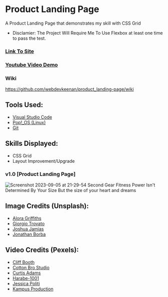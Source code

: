 # Product Landing Page
A Product Landing Page that demonstrates my skill with CSS Grid
* Disclamier: The Project Will Require Me To Use Flexbox at least one time to pass the test.

<!-- Update With Links -->

 ### [Link To Site](https://webdevkeenan.github.io/product_landing-page/) 

 ### [Youtube Video Demo](https://youtu.be/qJk1xsznJnA) 

### Wiki

https://github.com/webdevkeenan/product_landing-page/wiki 

## Tools Used: 
+ [Visual Studio Code](https://code.visualstudio.com/)
+ [Pop!_OS (Linux)](https://pop.system76.com/)
+ [Git](https://git-scm.com/)


## Skills Displayed: 
+ CSS Grid
+ Layout Improvement/Upgrade



### v1.0 [Product Landing Page]
![Screenshot 2023-09-05 at 21-29-54 Second Gear Fitness Power Isn't Determined By Your Size But the size of your heart and dreams](https://github.com/webdevkeenan/product_landing-page/assets/42125735/5cad5917-6d6f-4862-bed7-1a3dd68146dc)


## Image Credits (Unsplash):
+ [Alora Griffiths](https://unsplash.com/photos/aVrZMPgN_Vg)
+ [Giorgio Trovato](https://unsplash.com/photos/6rlMgGzdGwM)
+ [Joshua Jamias](https://unsplash.com/photos/qmdqe3Cs5Og)
+ [Jonathan Borba](https://unsplash.com/photos/R0y_bEUjiOM)

## Video Credits (Pexels):
+ [Cliff Booth](https://www.pexels.com/video/a-trainer-watching-a-woman-do-the-rope-smashing-exercise-4108057/)
+ [Cotton Bro Studio](https://www.pexels.com/video/two-men-using-jump-ropes-in-exercising-4761426/)
+ [Curtis Adams](https://www.pexels.com/video/a-man-training-a-woman-in-boxing-3444517/)
+ [Harabe-1001](https://www.pexels.com/video/man-running-on-a-treadmill-4468823/)
+ [Jessica Politi](https://www.pexels.com/video/people-doing-yoga-992694/)
+ [Kampus Production](https://www.pexels.com/video/elderly-woman-in-a-yoga-class-5991828/)

<!-- Take Note of code markdown "~~~" for future use when writing about Javascript">

